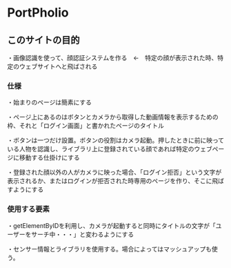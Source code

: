 # PortPholio

## このサイトの目的
・画像認識を使って、顔認証システムを作る　←　特定の顔が表示された時、特定のウェブサイトへと飛ばされる

### 仕様
<p>・始まりのページは簡素にする</P>
<p>・ページ上にあるのはボタンとカメラから取得した動画情報を表示するための枠、それと「ログイン画面」と書かれたページのタイトル</p>
<p>・ボタンは一つだけ設置。ボタンの役割はカメラ起動。押したときに前に映っている人物を認識し、ライブラリ上に登録されている顔であれば特定のウェブページに移動する仕掛けにする</p>
<p>・登録された顔以外の人がカメラに映った場合、「ログイン拒否」という文字が表示されるか、またはログインが拒否された時専用のページを作り、そこに飛ばすようにする</p>

### 使用する要素
<p>・getElementByIDを利用し、カメラが起動すると同時にタイトルの文字が「ユーザーをサーチ中・・・」と変わるようにする</p>
<p>・センサー情報とライブラリを使用する。場合によってはマッシュアップも使う。</p>

